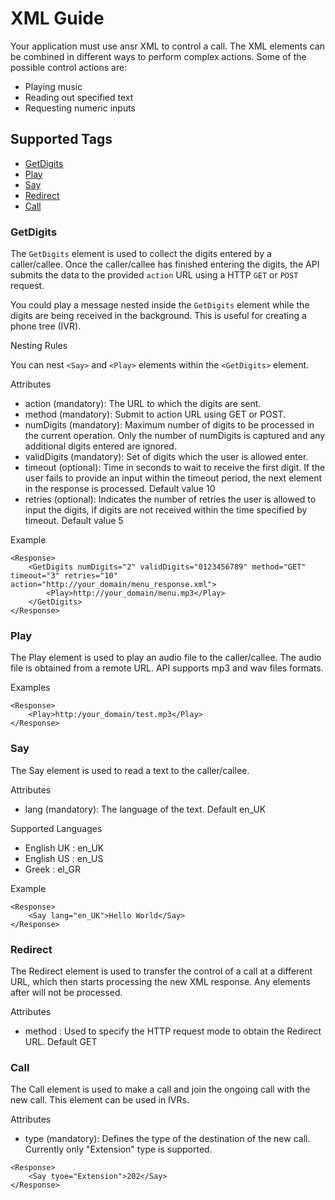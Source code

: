 XML Guide
=========

Your application must use ansr XML to control a call. The XML elements can be combined in different ways to perform complex actions. Some of the possible control actions are:
* Playing music
* Reading out specified text
* Requesting numeric inputs

## Supported Tags

* [GetDigits](https://github.com/theansr/api/blob/master/sections/xml_guide.md#getdigits)
* [Play](https://github.com/theansr/api/blob/master/sections/xml_guide.md#play)
* [Say](https://github.com/theansr/api/blob/master/sections/xml_guide.md#say)
* [Redirect](https://github.com/theansr/api/blob/master/sections/xml_guide.md#redirect)
* [Call](https://github.com/theansr/api/blob/master/sections/xml_guide.md#call)


### GetDigits
The `GetDigits` element is used to collect the digits entered by a caller/callee. Once the caller/callee has finished entering the digits, the API submits the data to the provided `action` URL using a HTTP `GET` or `POST` request.

You could play a message nested inside the `GetDigits` element while the digits are being received in the background. This is useful for creating a phone tree (IVR).

Nesting Rules

You can nest `<Say>` and `<Play>` elements within the `<GetDigits>` element.

Attributes

* action (mandatory): The URL to which the digits are sent. 
* method (mandatory): Submit to action URL using GET or POST.
* numDigits (mandatory): Maximum number of digits to be processed in the current operation. Only the number of numDigits is captured and any additional digits entered are ignored.
* validDigits (mandatory): Set of digits which the user is allowed enter.
* timeout (optional): Time in seconds to wait to receive the first digit. If the user fails to provide an input within the timeout period, the next element in the response is processed. Default value 10
* retries (optional): Indicates the number of retries the user is allowed to input the digits, if digits are not received within the time specified by timeout. Default value 5


Example
```
<Response>
	<GetDigits numDigits="2" validDigits="0123456789" method="GET" timeout="3" retries="10" action="http://your_domain/menu_response.xml">
		<Play>http://your_domain/menu.mp3</Play>
	</GetDigits>
</Response>
```

### Play
The Play element is used to play an audio file to the caller/callee. The audio file is obtained from a remote URL. API supports mp3 and wav files formats.

Examples

```
<Response>
    <Play>http:/your_domain/test.mp3</Play>
</Response>
```

### Say
The Say element is used to read a text to the caller/callee.

Attributes

* lang (mandatory): The language of the text. Default en_UK

Supported Languages

* English UK : en_UK
* English US : en_US
* Greek : el_GR

Example

```
<Response>
    <Say lang="en_UK">Hello World</Say>
</Response>
```

### Redirect

The Redirect element is used to transfer the control of a call at a different URL, which then starts processing the new XML response. Any elements after <Redirect> will not be processed.

Attributes

* method : Used to specify the HTTP request mode to obtain the Redirect URL. Default GET


### Call 
The Call element is used to make a call and join the ongoing call with the new call. This element can be used in IVRs.

Attributes

* type (mandatory): Defines the type of the destination of the new call. Currently only "Extension" type is supported.

```
<Response>
    <Say tyoe="Extension">202</Say>
</Response>
```
